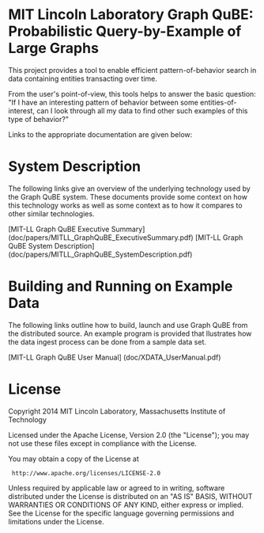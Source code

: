 MIT Lincoln Laboratory Graph QuBE: 
Probabilistic Query-by-Example of Large Graphs
=====

This project provides a tool to enable efficient pattern-of-behavior search in data containing entities transacting over time. 

From the user's point-of-view, this tools helps to answer the basic question: "If I have an interesting pattern of behavior between some entities-of-interest, can I look through all my data to find other such examples of this type of behavior?"

Links to the appropriate documentation are given below:

# System Description 

The following links give an overview of the underlying technology used by the Graph QuBE system. These documents provide some context on how this technology works as well as some context as to how it compares to other similar technologies. 

[MIT-LL Graph QuBE Executive Summary] (doc/papers/MITLL_GraphQuBE_ExecutiveSummary.pdf)
[MIT-LL Graph QuBE System Description] (doc/papers/MITLL_GraphQuBE_SystemDescription.pdf)

# Building and Running on Example Data

The following links outline how to build, launch and use Graph QuBE from the distributed source. An example program is provided that llustrates how the data ingest process can be done from a sample data set.  

[MIT-LL Graph QuBE User Manual] (doc/XDATA_UserManual.pdf)

# License

Copyright 2014 MIT Lincoln Laboratory, Massachusetts Institute of Technology 

Licensed under the Apache License, Version 2.0 (the "License"); you may not use these files except in compliance with the License.

You may obtain a copy of the License at

     http://www.apache.org/licenses/LICENSE-2.0

Unless required by applicable law or agreed to in writing, software distributed under the License is distributed on an "AS IS" BASIS, WITHOUT WARRANTIES OR CONDITIONS OF ANY KIND, either express or implied. See the License for the specific language governing permissions and limitations under the License.
